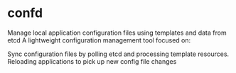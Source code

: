 confd
====

Manage local application configuration files using templates and data from etcd
A lightweight configuration management tool focused on:

Sync configuration files by polling etcd and processing template resources.
Reloading applications to pick up new config file changes
